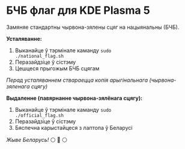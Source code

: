 # БЧБ флаг для KDE Plasma 5

Замяняе стандартны чырвона-зялены сцяг на нацыянальны (БЧБ).

**Усталяванне:**
1. Выканайце ў тэрмінале каманду
<code>sudo ./national_flag.sh</code>
2. Перазайдзіце ў сістэму
3. Цешцеся прыгожым БЧБ сцягам

_Перад усталяваннем ствараецца копія арыгінальнага (чырвона-зяленага сцягу)_

**Выдаленне (павярнанне чырвона-зялёнага сцягу):**
1. Выканайце ў тэрмінале каманду
<code>sudo ./official_flag.sh</code>
2. Перазайдзіце ў сістэму
3. Бяспечна карыстайцеся з лаптопа ў Беларусі

*Жыве Беларусь!* :white_circle: :red_circle: :white_circle:
